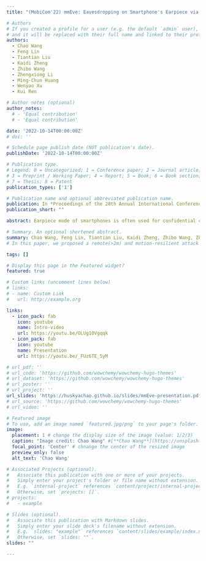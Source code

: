 ```yaml
---
title: "(MobiCom'22) mmEve: Eavesdropping on Smartphone's Earpiece via COTS mmWave Device"

# Authors
# If you created a profile for a user (e.g. the default `admin` user), write the username (folder name) here
# and it will be replaced with their full name and linked to their profile.
authors:
  - Chao Wang
  - Feng Lin
  - Tiantian Liu
  - Kaidi Zheng
  - Zhibo Wang
  - Zhengxiong Li
  - Ming-Chun Huang
  - Wenyao Xu
  - Kui Ren

# Author notes (optional)
author_notes:
  # - 'Equal contribution'
  # - 'Equal contribution'

date: '2022-10-14T00:00:00Z'
# doi: ''

# Schedule page publish date (NOT publication's date).
publishDate: '2022-10-14T00:00:00Z'

# Publication type.
# Legend: 0 = Uncategorized; 1 = Conference paper; 2 = Journal article;
# 3 = Preprint / Working Paper; 4 = Report; 5 = Book; 6 = Book section;
# 7 = Thesis; 8 = Patent
publication_types: ['1']

# Publication name and optional abbreviated publication name.
publication: In *Proceedings of the 28th Annual International Conference on Mobile Computing And Networking*
publication_short: ""

abstract: Earpiece mode of smartphones is often used for confidential communication. In this paper, we proposed a remote(>2m) and motion-resilient attack on smartphone earpiece. We developed an end-to-end eavesdropping system mmEve based on a commercial mmWave sensor to recover speech emitted from smartphone earpiece. The rationale of the attack is based on our observation that, soundwaves emitted from the smartphone's earpiece have a strong correlation with reflected mmWaves from the smartphone's rear. However, we find the recovered speech suffers from the sensor's self-noise and smartphone user's motion which limit attack distance to less than 2m, causing limited threats in real world. We modeled the motion interference under mmWave sensing and proposed a motion-resilient solution by optimizing the fitting function on I/Q plane. To achieve a practical attack with reasonable attack distance, we developed a GAN-based denoising scheme to eliminate the noise pattern of the sensor, which boosted the attack range to 6--8m. We evaluated mmEve with extensive experiments and find 23 different models of smartphones manufactured by Samsung, Huawei, etc. can be compromised by the proposed attack.

# Summary. An optional shortened abstract.
summary: Chao Wang, Feng Lin, Tiantian Liu, Kaidi Zheng, Zhibo Wang, Zhengxiong Li, Ming-Chun Huang, Wenyao Xu, and Kui Ren. 
# In this paper, we proposed a remote(>2m) and motion-resilient attack on smartphone earpiece. We developed the mmEve system based on COTS mmWave sensors to recover speech emitted from smartphone earpiece.

tags: []

# Display this page in the Featured widget?
featured: true

# Custom links (uncomment lines below)
# links:
# - name: Custom Link
#   url: http://example.org

links:
  - icon_pack: fab
    icon: youtube
    name: Intro-video
    url: https://youtu.be/OLUg1OVgqqk
  - icon_pack: fab
    icon: youtube
    name: Presentation
    url: https://youtu.be/_FUz6TE_5yM

# url_pdf: ''
# url_code: 'https://github.com/wowchemy/wowchemy-hugo-themes'
# url_dataset: 'https://github.com/wowchemy/wowchemy-hugo-themes'
# url_poster: ''
# url_project: ''
url_slides: 'https://huskyachao.github.io/slides/mmEve-presentation.pdf'
# url_source: 'https://github.com/wowchemy/wowchemy-hugo-themes'
# url_video: ''

# Featured image
# To use, add an image named `featured.jpg/png` to your page's folder.
image:
  placement: 1 # change the display size of the image (value: 1/2/3)
  caption: "Image credit: Chao Wang" #[**Chao Wang**](https://unsplash.com/photos/pLCdAaMFLTE)
  focal_point: 'Center' # chnange the center of the resized image
  preview_only: false
  alt_text: 'Chao Wang'

# Associated Projects (optional).
#   Associate this publication with one or more of your projects.
#   Simply enter your project's folder or file name without extension.
#   E.g. `internal-project` references `content/project/internal-project/index.md`.
#   Otherwise, set `projects: []`.
# projects:
#   - example

# Slides (optional).
#   Associate this publication with Markdown slides.
#   Simply enter your slide deck's filename without extension.
#   E.g. `slides: "example"` references `content/slides/example/index.md`.
#   Otherwise, set `slides: ""`.
slides: ""

---
```


<!-- {{% callout note %}}
Click the _Cite_ button above to demo the feature to enable visitors to import publication metadata into their reference management software.
{{% /callout %}}

{{% callout note %}}
Create your slides in Markdown - click the _Slides_ button to check out the example.
{{% /callout %}}

Supplementary notes can be added here, including [code, math, and images](https://wowchemy.com/docs/writing-markdown-latex/). -->
